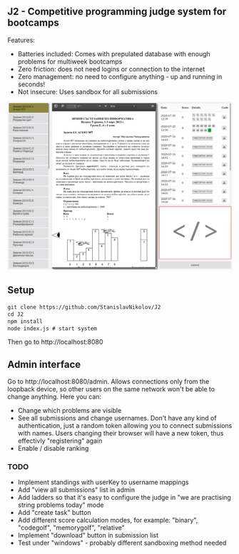 ## J2 - Competitive programming judge system for bootcamps

Features:
  * Batteries included: Comes with prepulated database with enough problems for multiweek bootcamps
  * Zero friction: does not need logins or connection to the internet
  * Zero management: no need to configure anything - up and running in seconds!
  * Not insecure: Uses sandbox for all submissions

![screenshot](assets/screenshot.png)

## Setup
```
git clone https://github.com/StanislavNikolov/J2
cd J2
npm install
node index.js # start system
```
Then go to http://localhost:8080

## Admin interface
Go to http://localhost:8080/admin. Allows connections only from the loopback device, so other users on the same network won't be able to change anything. Here you can:
 * Change which problems are visible
 * See all submissions and change usernames. Don't have any kind of authentication, just a random token allowing you to connect submissions with names. Users changing their browser will have a new token, thus effectivly "registering" again
 * Enable / disable ranking

### TODO
  * Implement standings with userKey to username mappings
  * Add "view all submissions" list in admin
  * Add ladders so that it's easy to configure the judge in "we are practising string problems today" mode
  * Add "create task" button
  * Add different score calculation modes, for example: "binary", "codegolf", "memorygolf", "relative"
  * Implement "download" button in submission list
  * Test under "windows" - probably different sandboxing method needed

